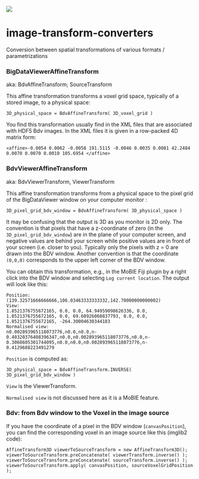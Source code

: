 [![](https://travis-ci.com/image-transform-converters/image-transform-converters.svg?branch=master)](https://travis-ci.com/image-transform-converters/image-transform-converters)

# image-transform-converters
Conversion between spatial transformations of various formats / parametrizations

### BigDataViewerAffineTransform 

aka: BdvAffineTransform; SourceTransform

This affine transformation transforms a voxel grid space, typically of a stored image, to a physical space:

```                           
3D_physical_space = BdvAffineTransform( 3D_voxel_grid )
```

You find this transformation usually find in the XML files that are associated with HDF5 Bdv images. In the XML files it is given in a row-packed 4D matrix form:  
```
<affine>-0.0054 0.0062 -0.0058 191.5115 -0.0046 0.0035 0.0081 42.2484 0.0070 0.0070 0.0010 105.6954 </affine>
```


### BdvViewerAffineTransform 

aka: BdvViewerTransform, ViewerTransform

This affine transformation transforms from a physical space to the pixel grid of the BigDataViewer window on your computer monitor :
```
3D_pixel_grid_bdv_window = BdvAffineTransform( 3D_physical_space )
```
It may be confusing that the output is 3D as you monitor is 2D only. The convention is that pixels that have a z-coordinate of zero (in the `3D_pixel_grid_bdv_window`) are in the plane of your computer screen, and negative values are behind your screen while positive values are in front of your screen (i.e. closer to you). Typically only the pixels with z = 0 are drawn into the BDV window. Another convention is that the coordinate `(0,0,0)` corresponds to the upper left corner of the BDV window.

You can obtain this transformation, e.g., in the MoBIE Fiji plugin by a right click into the BDV window and selecting `Log current location`. The output will look like this:
```$xslt
Position:
(139.32571666666666,106.03463333333332,142.70000000000002)
View:
1.8521376755672165, 0.0, 0.0, 64.94959098626336, 0.0, 1.8521376755672165, 0.0, 69.60926068837793, 0.0, 0.0, 1.8521376755672165, -264.30004630344183
Normalised view:
n0.002893965118073776,n0.0,n0.0,n-0.40320376408396347,n0.0,n0.002893965118073776,n0.0,n-0.3068605301744095,n0.0,n0.0,n0.002893965118073776,n-0.4129688223491279
```
`Position` is computed as:
```$xslt
3D_physical_space = BdvAffineTransform.INVERSE( 3D_pixel_grid_bdv_window )
```
`View` is the ViewerTransform.

`Normalised view` is not discussed here as it is a MoBIE feature.
 
### Bdv: from Bdv window to the Voxel in the image source

If you have the coordinate of a pixel in the BDV window (`canvasPosition`), you can find the corresponding voxel in an image source like this (imglib2 code):

```$xslt
AffineTransform3D viewerToSourceTransform = new AffineTransform3D();
viewerToSourceTransform.preConcatenate( viewerTransform.inverse() );
viewerToSourceTransform.preConcatenate( sourceTransform.inverse() );
viewerToSourceTransform.apply( canvasPosition, sourceVoxelGridPosition );
```

